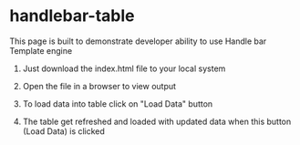 # handlebar-table

This page is built to demonstrate developer ability to use Handle bar Template engine

1. Just download the index.html file to your local system

2. Open the file in a browser to view output

3. To load data into table click on "Load Data" button

4. The table get refreshed and loaded with updated data when this button (Load Data) is clicked
